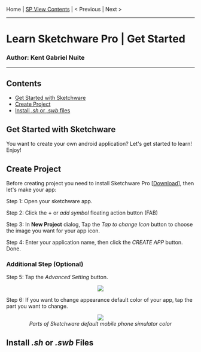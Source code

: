  Home | [SP View Contents](#Contents) | < Previous | Next > 
______________________________________________
# Learn Sketchware Pro | Get Started
### Author: Kent Gabriel Nuite  
______________________________________________

## Contents

- [Get Started with Sketchware](#get-started-with-sketchware)
- [Create Project](#create-project)
- [Install *.sh* or *.swb* files](#install-sh-or-swb-files)

## Get Started with Sketchware

You want to create your own android application? Let's get started to learn! Enjoy!

## Create Project

Before creating project you need to install Sketchware Pro [[Download]()], then let's make your app:

Step 1: Open your sketchware app.

Step 2: Click the **+** or *add symbol* floating action button (FAB)

Step 3: In **New Project** dialog, Tap the *Tap to change Icon* button to choose the image you want for your app icon.

Step 4: Enter your application name, then click the *CREATE APP* button. Done.

### Additional Step (Optional)

Step 5: Tap the *Advanced Setting* button.
<p align="center">
    <img src="https://github.com/kganallinone/KGANTutorials/assets/86733485/29d5ff1e-c8f9-4633-a4e5-38bd1abae70f" heigth="100" weigth="50"/>
</p>
Step 6: If you want to change appearance default color of your app, tap the part you want to change.
<p align="center">
    <img src="https://github.com/kganallinone/KGANTutorials/assets/86733485/411b83fd-cf5c-40e6-8caa-e978b9937b4b" heigth="100" weigth="300"/> <br>
     <em>Parts of Sketchware default mobile phone simulator color</em>
</p>



## Install *.sh* or *.swb* Files
